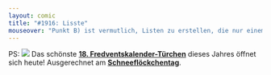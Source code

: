 ```yaml
---
layout: comic
title: "#1916: Lisste"
mouseover: "Punkt B) ist vermutlich, Listen zu erstellen, die nur einem Punkt umfassen."
---
```


PS:
<a href="http://www.fonflatter.de/advent10"><img src="http://www.fonflatter.de/adv10/erfindungen_s.png"></a>
Das schönste <a href="http://www.fonflatter.de/advent10"><strong>18. Fredventskalender-Türchen</strong></a> dieses Jahres öffnet sich heute! Ausgerechnet am <a href="http://www.fonflatter.de/kalender"><strong>Schneeflöckchentag</strong></a>.
